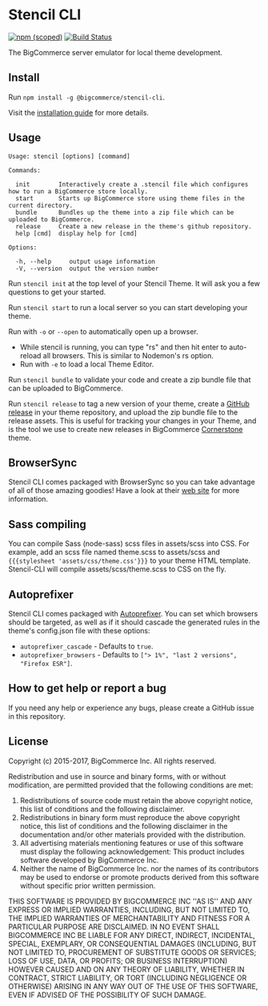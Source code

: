 # Stencil CLI

[![npm (scoped)](https://img.shields.io/npm/v/@bigcommerce/stencil-cli.svg)](https://www.npmjs.com/package/@bigcommerce/stencil-cli) [![Build Status](https://travis-ci.org/bigcommerce/stencil-cli.svg?branch=master)](https://travis-ci.org/bigcommerce/stencil-cli)

The BigCommerce server emulator for local theme development.

## Install

Run `npm install -g @bigcommerce/stencil-cli`.

Visit the [installation guide](https://stencil.bigcommerce.com/docs/installing-stencil-cli-1) for more details.

## Usage

```text
Usage: stencil [options] [command]

Commands:

  init        Interactively create a .stencil file which configures how to run a BigCommerce store locally.
  start       Starts up BigCommerce store using theme files in the current directory.
  bundle      Bundles up the theme into a zip file which can be uploaded to BigCommerce.
  release     Create a new release in the theme's github repository.
  help [cmd]  display help for [cmd]

Options:

  -h, --help     output usage information
  -V, --version  output the version number
```

Run `stencil init` at the top level of your Stencil Theme. It will ask you a few questions to get your started.

Run `stencil start` to run a local server so you can start developing your theme.

Run with `-o` or `--open` to automatically open up a browser.

- While stencil is running, you can type "rs" and then hit enter to auto-reload all browsers. This is similar to Nodemon's rs option.
- Run with `-e` to load a local Theme Editor.

Run `stencil bundle` to validate your code and create a zip bundle file that can be uploaded to BigCommerce.

Run `stencil release` to tag a new version of your theme, create a [GitHub release](https://help.github.com/articles/about-releases/) in your theme repository, and upload the zip bundle file to the release assets. This is useful for tracking your changes in your Theme, and is the tool we use to create new releases in BigCommerce [Cornerstone](https://github.com/bigcommerce/stencil) theme.

## BrowserSync

Stencil CLI comes packaged with BrowserSync so you can take advantage of all of those amazing goodies! Have a look at their [web site](http://www.browsersync.io/) for more information.

## Sass compiling

You can compile Sass (node-sass) scss files in assets/scss into CSS. For example, add an scss file named theme.scss to assets/scss and `{{{stylesheet 'assets/css/theme.css'}}}` to your theme HTML template. Stencil-CLI will compile assets/scss/theme.scss to CSS on the fly.

## Autoprefixer

Stencil CLI comes packaged with [Autoprefixer](https://github.com/postcss/autoprefixer). You can set which browsers should be targeted, as well as if it should cascade the generated rules in the theme's config.json file with these options:

- `autoprefixer_cascade` - Defaults to `true`.
- `autoprefixer_browsers` - Defaults to `["> 1%", "last 2 versions", "Firefox ESR"]`.

## How to get help or report a bug

If you need any help or experience any bugs, please create a GitHub issue in this repository.

## License

Copyright (c) 2015-2017, BigCommerce Inc.
All rights reserved.

Redistribution and use in source and binary forms, with or without
modification, are permitted provided that the following conditions are met:
1. Redistributions of source code must retain the above copyright
   notice, this list of conditions and the following disclaimer.
2. Redistributions in binary form must reproduce the above copyright
   notice, this list of conditions and the following disclaimer in the
   documentation and/or other materials provided with the distribution.
3. All advertising materials mentioning features or use of this software
   must display the following acknowledgement:
   This product includes software developed by BigCommerce Inc.
4. Neither the name of BigCommerce Inc. nor the
   names of its contributors may be used to endorse or promote products
   derived from this software without specific prior written permission.

THIS SOFTWARE IS PROVIDED BY BIGCOMMERCE INC ''AS IS'' AND ANY
EXPRESS OR IMPLIED WARRANTIES, INCLUDING, BUT NOT LIMITED TO, THE IMPLIED
WARRANTIES OF MERCHANTABILITY AND FITNESS FOR A PARTICULAR PURPOSE ARE
DISCLAIMED. IN NO EVENT SHALL BIGCOMMERCE INC BE LIABLE FOR ANY
DIRECT, INDIRECT, INCIDENTAL, SPECIAL, EXEMPLARY, OR CONSEQUENTIAL DAMAGES
(INCLUDING, BUT NOT LIMITED TO, PROCUREMENT OF SUBSTITUTE GOODS OR SERVICES;
LOSS OF USE, DATA, OR PROFITS; OR BUSINESS INTERRUPTION) HOWEVER CAUSED AND
ON ANY THEORY OF LIABILITY, WHETHER IN CONTRACT, STRICT LIABILITY, OR TORT
(INCLUDING NEGLIGENCE OR OTHERWISE) ARISING IN ANY WAY OUT OF THE USE OF THIS
SOFTWARE, EVEN IF ADVISED OF THE POSSIBILITY OF SUCH DAMAGE.
